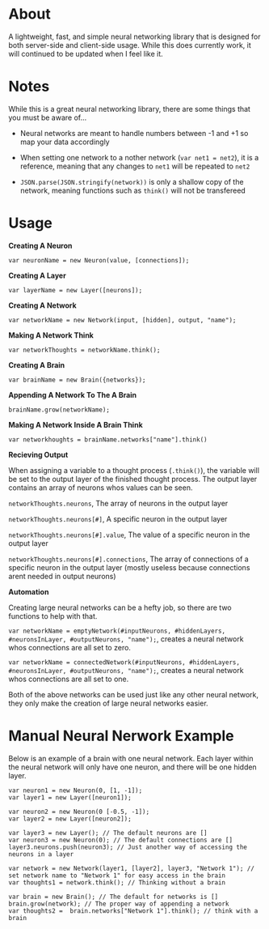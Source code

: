 # About
A lightweight, fast, and simple neural networking library that is designed for both server-side and client-side usage. While this does currently work, it will continued to be updated when I feel like it.

# Notes
While this is a great neural networking library, there are some things that you must be aware of...

  - Neural networks are meant to handle numbers between -1 and +1 so map your data accordingly
  
  - When setting one network to a nother network (```var net1 = net2```), it is a reference, meaning that any changes to ```net1``` will be repeated to ```net2```
  
  - ```JSON.parse(JSON.stringify(network))``` is only a shallow copy of the network, meaning functions such as ```think()``` will not be transfereed

# Usage
**Creating A Neuron**

```var neuronName = new Neuron(value, [connections]);```

**Creating A Layer**

```var layerName = new Layer([neurons]);```

**Creating A Network**

```var networkName = new Network(input, [hidden], output, "name");```

**Making A Network Think**

```var networkThoughts = networkName.think();```

**Creating A Brain**

```var brainName = new Brain({networks});```

**Appending A Network To The A Brain**

```brainName.grow(networkName);```

**Making A Network Inside A Brain Think**

```var networkhoughts = brainName.networks["name"].think()```

**Recieving Output**

When assigning a variable to a thought process (```.think()```), the variable will be set to the output layer of the finished thought process. The output layer contains an array of neurons whos values can be seen.

```networkThoughts.neurons```, The array of neurons in the output layer

```networkThoughts.neurons[#]```, A specific neuron in the output layer

```networkThoughts.neurons[#].value```, The value of a specific neuron in the output layer

```networkThoughts.neurons[#].connections```, The array of connections of a specific neuron in the output layer (mostly useless because connections arent needed in output neurons)

**Automation**

Creating large neural networks can be a hefty job, so there are two functions to help with that.

```var networkName = emptyNetwork(#inputNeurons, #hiddenLayers, #neuronsInLayer, #outputNeurons, "name");```, creates a neural network whos connections are all set to zero.

```var networkName = connectedNetwork(#inputNeurons, #hiddenLayers, #neuronsInLayer, #outputNeurons, "name");```, creates a neural network whos connections are all set to one.

Both of the above networks can be used just like any other neural network, they only make the creation of large neural networks easier.

# Manual Neural Nerwork Example

Below is an example of a brain with one neural network. Each layer within the neural network will only have one neuron, and there will be one hidden layer.

```
var neuron1 = new Neuron(0, [1, -1]);
var layer1 = new Layer([neuron1]);

var neuron2 = new Neuron(0 [-0.5, -1]);
var layer2 = new Layer([neuron2]);

var layer3 = new Layer(); // The default neurons are []
var neuron3 = new Neuron(0); // The default connections are []
layer3.neurons.push(neuron3); // Just another way of accessing the neurons in a layer

var network = new Network(layer1, [layer2], layer3, "Network 1"); // set network name to "Network 1" for easy access in the brain
var thoughts1 = network.think(); // Thinking without a brain

var brain = new Brain(); // The default for networks is []
brain.grow(network); // The proper way of appending a network
var thoughts2 =  brain.networks["Network 1"].think(); // think with a brain

```
